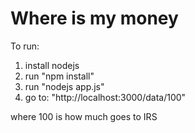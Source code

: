 # Where is my money

To run:

1. install nodejs
2. run "npm install"
3. run "nodejs app.js"
4. go to: "http://localhost:3000/data/100"

where 100 is how much goes to IRS

